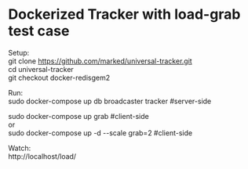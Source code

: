 # Dockerized Tracker with load-grab test case

Setup:  
git clone https://github.com/marked/universal-tracker.git  
cd universal-tracker  
git checkout docker-redisgem2  

Run:  
sudo docker-compose up db broadcaster tracker   #server-side  

sudo docker-compose up grab              #client-side  
or  
sudo docker-compose up -d --scale grab=2 #client-side

Watch:  
http://localhost/load/
